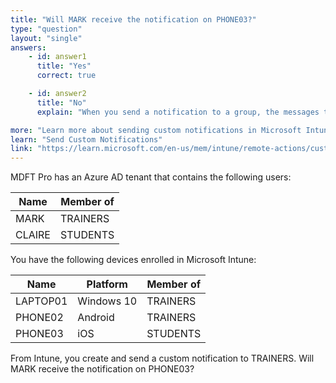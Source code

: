 ```yaml
---
title: "Will MARK receive the notification on PHONE03?"
type: "question"
layout: "single"
answers:
    - id: answer1
      title: "Yes"
      correct: true

    - id: answer2
      title: "No" 
      explain: "When you send a notification to a group, the messages target only the users in the group. Devices in the group are ignored. MARK is in TRAINERS (even though PHONE03 is not), therefore MARK does receive the notification."

more: "Learn more about sending custom notifications in Microsoft Intune."
learn: "Send Custom Notifications"
link: "https://learn.microsoft.com/en-us/mem/intune/remote-actions/custom-notifications"
---
```

MDFT Pro has an Azure AD tenant that contains the following users:

| Name   | Member of |
|--------|-----------|
| MARK | TRAINERS   |
| CLAIRE | STUDENTS   |

You have the following devices enrolled in Microsoft Intune:

| Name     | Platform   | Member of |
|----------|------------|-----------|
| LAPTOP01 | Windows 10 | TRAINERS   |
| PHONE02 | Android    | TRAINERS   |
| PHONE03 | iOS        | STUDENTS   |

From Intune, you create and send a custom notification to TRAINERS. Will MARK receive the notification on PHONE03?